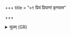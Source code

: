 +++
title = "०९ प्रियं प्रियाणां कृणवाम"

+++
<details><summary>मूलम् (GR)</summary>

प्रियं प्रियाणां कृणवाम यातन्  
तमस् ते हन्तु यतमे द्विषन्ति ।  
धेनुर् अनड्वान् वयो यद् अन्यत्  
पौरुषेयम् अप मृत्युं नुदन्तु ॥
</details>